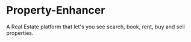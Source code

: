 # Property-Enhancer
A Real Estate platform that let's you see search, book, rent, buy and sell properties.
